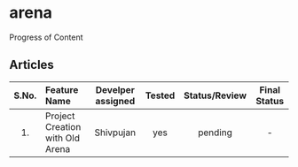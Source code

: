 # arena

Progress of Content

## Articles

S.No.   |         Feature Name            | Develper assigned   | Tested | Status/Review   | Final Status
:------:|:----------------------- |:-----------------:|:------:|:-----------------:|:------------:
|1. | Project Creation with Old Arena  | Shivpujan | yes | pending | - |
